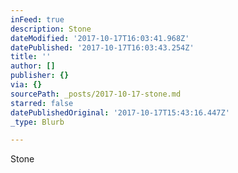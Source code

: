 ```yaml
---
inFeed: true
description: Stone
dateModified: '2017-10-17T16:03:41.968Z'
datePublished: '2017-10-17T16:03:43.254Z'
title: ''
author: []
publisher: {}
via: {}
sourcePath: _posts/2017-10-17-stone.md
starred: false
datePublishedOriginal: '2017-10-17T15:43:16.447Z'
_type: Blurb

---
```

Stone